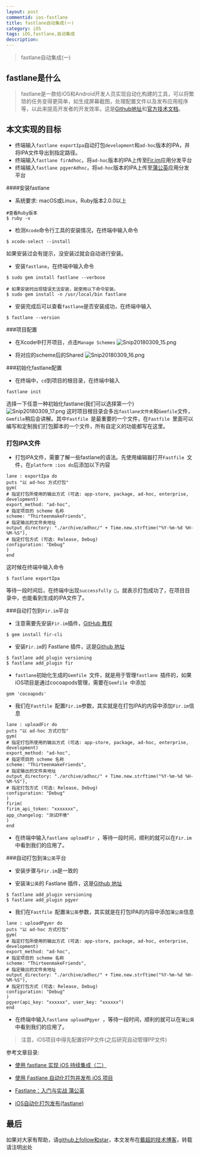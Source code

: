 ```yaml
---
layout: post
commentid: ios-fastlane
title: fastlane自动集成(一)
category: iOS
tags: iOS,fastlane,自动集成
description:
---
```


>   fastlane自动集成(一)


fastlane是什么
--------------------------------------------
>fastlane是一款给iOS和Android开发人员实现自动化构建的工具，可以将繁琐的任务变得更简单，如生成屏幕截图，处理配置文件以及发布应用程序等，以此来提高开发者的开发效率。这是[Github地址](https://github.com/fastlane/fastlane)和[官方技术文档](https://docs.fastlane.tools)。

本文实现的目标
---------------------------------------------
- 终端输入`fastlane exportIpa`自动打包`development`和`ad-hoc`版本的IPA，并将IPA文件导出到指定路径。
- 终端输入`fastlane firAdhoc`，将`ad-hoc`版本的IPA上传至[Fir.im](https://fir.im)应用分发平台
- 终端输入`fastlane pgyerAdhoc`，将`ad-hoc`版本的IPA上传至[蒲公英](https://www.pgyer.com)应用分发平台

####安装fastlane

- 系统要求: macOS或Linux，Ruby版本2.0.0以上
```
#查看Ruby版本
$ ruby -v
```

- 检测`Xcode`命令行工具的安装情况，在终端中输入命令
```
$ xcode-select --install
```
如果安装过会有提示，没安装过就会自动进行安装。

- 安装`fastlane`，在终端中输入命令
```
$ sudo gem install fastlane --verbose

# 如果安装时出现错误无法安装，就使用以下命令安装。
$ sudo gem install -n /usr/local/bin fastlane
```

- 安装完成后可以查看`fastlane`是否安装成功，在终端中输入
```
$ fastlane --version
```

###项目配置
- 在Xcode中打开项目，点击`Manage Schemes`
![Snip20180309_15.png](http://upload-images.jianshu.io/upload_images/847061-0778cde57a02c1b8.png?imageMogr2/auto-orient/strip%7CimageView2/2/w/1240)

- 将对应的scheme后的Shared
![Snip20180309_16.png](http://upload-images.jianshu.io/upload_images/847061-7609404856b53373.png?imageMogr2/auto-orient/strip%7CimageView2/2/w/1240)

###初始化fastlane配置

- 在终端中，`cd`到项目的根目录，在终端中输入
```
fastlane init
```
选择一下任意一种初始化fastlane(我们可以选择第一个)
![Snip20180309_17.png](http://upload-images.jianshu.io/upload_images/847061-60a979d4b8841712.png?imageMogr2/auto-orient/strip%7CimageView2/2/w/1240)
这时项目根目录会多出`fastlane文件夹`和`Gemfile`文件，`Gemfile`稍后会讲解。其中`Fastfile `是最重要的一个文件，在`Fastfile `里面可以编写和定制我们打包脚本的一个文件，所有自定义的功能都写在这里。

### 打包IPA文件

- 打包IPA文件，需要了解一些fastlane的语法。先使用编辑器打开`Fastfile `文件，在`platform :ios do`后添加以下内容
```
lane : exportIpa do
puts "以 ad-hoc 方式打包"
gym(
# 指定打包所使用的输出方式 (可选: app-store, package, ad-hoc, enterprise, development)
export_method: "ad-hoc",
# 指定项目的 scheme 名称
scheme: "ThirteenmakeFriends",
# 指定输出的文件夹地址
output_directory: "./archive/adhoc/" + Time.new.strftime("%Y-%m-%d %H-%M-%S"),
# 指定打包方式 (可选: Release, Debug)
configuration: "Debug"
)
end
```
这时候在终端中输入命令
```
$ fastlane exportIpa
```
等待一段时间后，在终端中出现`successfully 🎉`，就表示打包成功了，在项目目录中，也能看到生成的IPA文件了。

###自动打包到`Fir.im`平台

- 注意需要先安装`Fir.im`插件，[GitHub 教程](https://github.com/FIRHQ/fir-cli)
```
$ gem install fir-cli
```

- 安装`Fir.im`的 Fastlane 插件，这是[Github 地址](https://github.com/dongorigin/fastlane-plugin-fir)
```
$ fastlane add_plugin versioning
$ fastlane add_plugin fir
```

- `fastlane`初始化生成的`Gemfile `文件，就是用于管理`fastlane `插件的，如果iOS项目是通过cocoapods管理，需要在`Gemfile `中添加
```
gem 'cocoapods'
```

- 我们在`Fastfile `配置`Fir.im`参数，其实就是在打包IPA的内容中添加`Fir.im`信息
```
lane : uploadFir do
puts "以 ad-hoc 方式打包"
gym(
# 指定打包所使用的输出方式 (可选: app-store, package, ad-hoc, enterprise, development)
export_method: "ad-hoc",
# 指定项目的 scheme 名称
scheme: "ThirteenmakeFriends",
# 指定输出的文件夹地址
output_directory: "./archive/adhoc/" + Time.new.strftime("%Y-%m-%d %H-%M-%S"),
# 指定打包方式 (可选: Release, Debug)
configuration: "Debug"
)
firim(
firim_api_token: "xxxxxxx",
app_changelog: "测试环境"
)
end
```

- 在终端中输入`fastlane uploadFir `，等待一段时间，顺利的就可以在`Fir.im`中看到我们的应用了。

###自动打包到`蒲公英`平台

- 安装步骤与`Fir.im`是一致的

- 安装`蒲公英`的 Fastlane 插件，这是[Github 地址](https://github.com/shishirui/fastlane-plugin-pgyer)
```
$ fastlane add_plugin versioning
$ fastlane add_plugin pgyer
```

- 我们在`Fastfile `配置`蒲公英`参数，其实就是在打包IPA的内容中添加`蒲公英`信息
```
lane : uploadPgyer do
puts "以 ad-hoc 方式打包"
gym(
# 指定打包所使用的输出方式 (可选: app-store, package, ad-hoc, enterprise, development)
export_method: "ad-hoc",
# 指定项目的 scheme 名称
scheme: "ThirteenmakeFriends",
# 指定输出的文件夹地址
output_directory: "./archive/adhoc/" + Time.new.strftime("%Y-%m-%d %H-%M-%S"),
# 指定打包方式 (可选: Release, Debug)
configuration: "Debug"
)
pgyer(api_key: "xxxxxx", user_key: "xxxxxx")
end
```

- 在终端中输入`fastlane uploadPgyer `，等待一段时间，顺利的就可以在`蒲公英`中看到我们的应用了。

>注意，iOS项目中得先配置好PP文件(之后研究自动管理PP文件)

参考文章目录:
- [使用 fastlane 实现 iOS 持续集成（二）](https://www.jianshu.com/p/6ef62c0415dc)

- [使用 Fastlane 自动化打包并发布 iOS 项目](https://www.jianshu.com/p/662677cb1b47)

- [Fastlane：入门与实战 蒲公英](https://www.jianshu.com/p/65c3c98a5b78)

- [iOS自动化打包发布(fastlane)](http://blog.csdn.net/cdut100/article/details/76381605)


## 最后

如果对大家有帮助，请[github上follow和star](https://github.com/jifengchao)，本文发布在[戴超的技术博客](https://jifengchao.github.io/)，转载请注明出处
